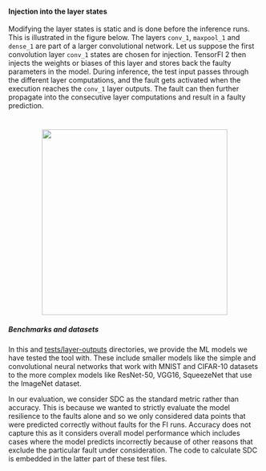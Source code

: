 #### Injection into the layer states

Modifying the layer states is static and is done before the inference runs. This is illustrated in the figure below. The layers `conv_1`, `maxpool_1` and `dense_1` are part of a larger convolutional network. Let us suppose the first convolution layer `conv_1` states are chosen for injection. TensorFI 2 then injects the weights or biases of this layer and stores back the faulty parameters in the model. During inference, the test input passes through the different layer computations, and the fault gets activated when the execution reaches the `conv_1` layer outputs. The fault can then further propagate into the consecutive layer computations and result in a faulty prediction.

<h1 align="center">
<img src="https://user-images.githubusercontent.com/29974283/119272285-0d840880-bbba-11eb-9a9f-d30c89c4b95c.png" height="370">
</h1>

##### Benchmarks and datasets

In this and [tests/layer-outputs](https://github.com/DependableSystemsLab/TensorFI2/blob/master/tests/layer-outputs) directories, we provide the ML models we have tested the tool with. These include smaller models like the simple and convolutional neural networks that work with MNIST and CIFAR-10 datasets to the more complex models like ResNet-50, VGG16, SqueezeNet that use the ImageNet dataset.

In our evaluation, we consider SDC as the standard metric rather than accuracy. This is because we wanted to strictly evaluate the model resilience to the faults alone and so we only considered data points that were predicted correctly without faults for the FI runs. Accuracy does not capture this as it considers overall model performance which includes cases where the model predicts incorrectly because of other reasons that exclude the particular fault under consideration. The code to calculate SDC is embedded in the latter part of these test files.